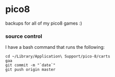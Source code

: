 # pico8

backups for all of my pico8 games :)

### source control

I have a bash command that runs the following:

```
cd ~/Library/Application\ Support/pico-8/carts
gaa
git commit -m "`date`"
git push origin master
```

